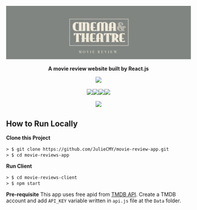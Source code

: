 <div align="center">

![](https://raw.githubusercontent.com/JulieCMY/movie-review-app/master/docs/movie-reviews-logo.jpg?token=GHSAT0AAAAAABRUJUK53HVKD4TAC3ICKZ24YQMZ6TA)

**A movie review website built by React.js**

![](https://img.shields.io/badge/react-17.0.2-blue?style=for-the-badge)

![](https://img.shields.io/badge/antd-4.18.6-green?style=for-the-badge)![](https://img.shields.io/badge/mui-5.4.1-yellowgreen?style=for-the-badge)![](https://img.shields.io/badge/bootstrap-5.1.3-yellow?style=for-the-badge)![](https://img.shields.io/badge/datefns-2.28.0-blue?style=for-the-badge)

![](https://img.shields.io/badge/react--youtube-7.14.0-red?style=for-the-badge)

</div>

## How to Run Locally

**Clone this Project**

```
> $ git clone https://github.com/JulieCMY/movie-review-app.git
> $ cd movie-reviews-app
```

**Run Client**
```
> $ cd movie-reviews-client
> $ npm start
```

**Pre-requisite**
This app uses free apid from [TMDB API](https://developers.themoviedb.org/3/getting-started/introduction). Create a TMDB account and add `API_KEY` variable written in `api.js` file at the `Data` folder.
